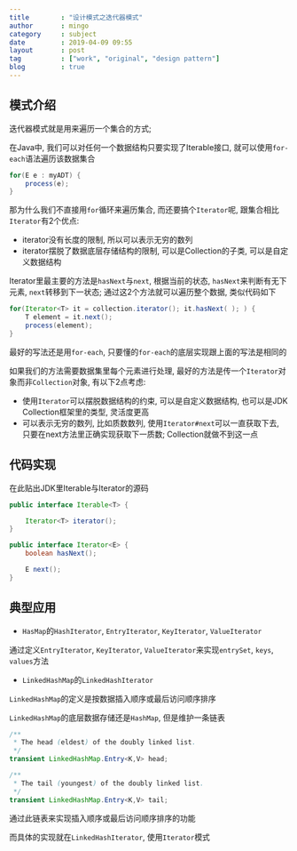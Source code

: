 ```yaml
---
title        : "设计模式之迭代器模式"
author       : mingo
category     : subject
date         : 2019-04-09 09:55
layout       : post
tag          : ["work", "original", "design pattern"]
blog         : true
---
```


## 模式介绍

迭代器模式就是用来遍历一个集合的方式; 

在Java中, 我们可以对任何一个数据结构只要实现了Iterable接口, 就可以使用`for-each`语法遍历该数据集合

```java
for(E e : myADT) {
    process(e);
}
```

那为什么我们不直接用`for`循环来遍历集合, 而还要搞个`Iterator`呢, 跟集合相比`Iterator`有2个优点:
- iterator没有长度的限制, 所以可以表示无穷的数列
- iterator摆脱了数据底层存储结构的限制, 可以是Collection的子类, 可以是自定义数据结构

Iterator里最主要的方法是`hasNext`与`next`, 根据当前的状态, `hasNext`来判断有无下元素, `next`转移到下一状态; 
通过这2个方法就可以遍历整个数据, 类似代码如下

```java
for(Iterator<T> it = collection.iterator(); it.hasNext( ); ) {
    T element = it.next();
    process(element);
}
```

最好的写法还是用`for-each`, 只要懂的`for-each`的底层实现跟上面的写法是相同的



如果我们的方法需要数据集里每个元素进行处理, 最好的方法是传一个`Iterator`对象而非`Collection`对象, 有以下2点考虑:

- 使用`Iterator`可以摆脱数据结构的约束, 可以是自定义数据结构, 也可以是JDK Collection框架里的类型, 灵活度更高
- 可以表示无穷的数列, 比如质数数列, 使用`Iterator#next`可以一直获取下去, 只要在next方法里正确实现获取下一质数; Collection就做不到这一点

## 代码实现

在此贴出JDK里Iterable与Iterator的源码

```java
public interface Iterable<T> {

    Iterator<T> iterator();
}
```

```java
public interface Iterator<E> {
    boolean hasNext();

    E next();
}
```

## 典型应用

- `HasMap`的`HashIterator`, `EntryIterator`, `KeyIterator`, `ValueIterator`

通过定义`EntryIterator`, `KeyIterator`, `ValueIterator`来实现`entrySet`, `keys`, `values`方法

- `LinkedHashMap`的`LinkedHashIterator`

`LinkedHashMap`的定义是按数据插入顺序或最后访问顺序排序

`LinkedHashMap`的底层数据存储还是`HashMap`, 但是维护一条链表

```java
/**
 * The head (eldest) of the doubly linked list.
 */
transient LinkedHashMap.Entry<K,V> head;

/**
 * The tail (youngest) of the doubly linked list.
 */
transient LinkedHashMap.Entry<K,V> tail;
```

通过此链表来实现插入顺序或最后访问顺序排序的功能

而具体的实现就在`LinkedHashIterator`, 使用`Iterator`模式
